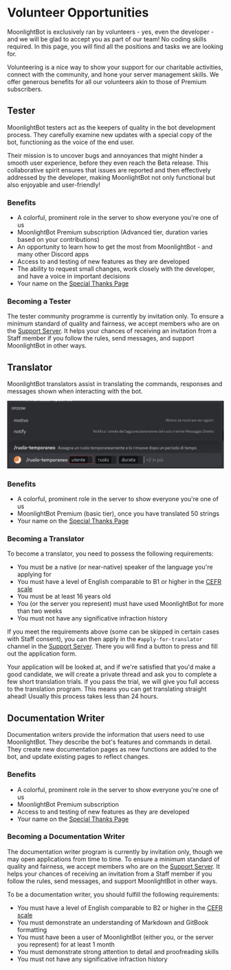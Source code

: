 # Volunteer Opportunities

MoonlightBot is exclusively ran by volunteers - yes, even the developer - and we will be glad to accept you as part of our team! No coding skills required. In this page, you will find all the positions and tasks we are looking for.

Volunteering is a nice way to show your support for our charitable activities, connect with the community, and hone your server management skills. We offer generous benefits for all our volunteers akin to those of Premium subscribers.

## Tester

MoonlightBot testers act as the keepers of quality in the bot development process. They carefully examine new updates with a special copy of the bot, functioning as the voice of the end user.

Their mission is to uncover bugs and annoyances that might hinder a smooth user experience, before they even reach the Beta release. This collaborative spirit ensures that issues are reported and then effectively addressed by the developer, making MoonlightBot not only functional but also enjoyable and user-friendly!

### Benefits

- A colorful, prominent role in the server to show everyone you're one of us
- MoonlightBot Premium subscription (Advanced tier, duration varies based on your contributions)
- An opportunity to learn how to get the most from MoonlightBot - and many other Discord apps
- Access to and testing of new features as they are developed
- The ability to request small changes, work closely with the developer, and have a voice in important decisions
- Your name on the [Special Thanks Page](./special-thanks.md#testers)

### Becoming a Tester

The tester community programme is currently by invitation only. To ensure a minimum standard of quality and fairness, we accept members who are on the [Support Server](https://discord.gg/hNQWVVC). It helps your chances of receiving an invitation from a Staff member if you follow the rules, send messages, and support MoonlightBot in other ways.

## Translator

MoonlightBot translators assist in translating the commands, responses and messages shown when interacting with the bot.

![The /temprole command translated to Italian](<../.gitbook/assets/TemproleItalianTranslationExample.png>)

### Benefits

- A colorful, prominent role in the server to show everyone you're one of us
- MoonlightBot Premium (basic tier), once you have translated 50 strings
- Your name on the [Special Thanks Page](./special-thanks.md#translators)

### Becoming a Translator

To become a translator, you need to possess the following requirements:

- You must be a native (or near-native) speaker of the language you're applying for
- You must have a level of English comparable to B1 or higher in the [CEFR scale](<https://rm.coe.int/CoERMPublicCommonSearchServices/DisplayDCTMContent?documentId=090000168045bb52>)
- You must be at least 16 years old
- You (or the server you represent) must have used MoonlightBot for more than two weeks
- You must not have any significative infraction history

If you meet the requirements above (some can be skipped in certain cases with Staff consent), you can then apply in the `#apply-for-translator` channel in the [Support Server](https://discord.gg/hNQWVVC). There you will find a button to press and fill out the application form.

Your application will be looked at, and if we're satisfied that you'd make a good candidate, we will create a private thread and ask you to complete a few short translation trials. If you pass the trial, we will give you full access to the translation program. This means you can get translating straight ahead! Usually this process takes less than 24 hours.

## Documentation Writer

Documentation writers provide the information that users need to use MoonlightBot. They describe the bot's features and commands in detail. They create new documentation pages as new functions are added to the bot, and update existing pages to reflect changes.

### Benefits

- A colorful, prominent role in the server to show everyone you're one of us
- MoonlightBot Premium subscription
- Access to and testing of new features as they are developed
- Your name on the [Special Thanks Page](./special-thanks.md#documentation-writers)

### Becoming a Documentation Writer

The documentation writer program is currently by invitation only, though we may open applications from time to time. To ensure a minimum standard of quality and fairness, we accept members who are on the [Support Server](https://discord.gg/hNQWVVC). It helps your chances of receiving an invitation from a Staff member if you follow the rules, send messages, and support MoonlightBot in other ways.

To be a documentation writer, you should fulfill the following requirements:

- You must have a level of English comparable to B2 or higher in the [CEFR scale](<https://rm.coe.int/CoERMPublicCommonSearchServices/DisplayDCTMContent?documentId=090000168045bb52>)
- You must demonstrate an understanding of Markdown and GitBook formatting
- You must have been a user of MoonlightBot (either you, or the server you represent) for at least 1 month
- You must demonstrate strong attention to detail and proofreading skills
- You must not have any significative infraction history